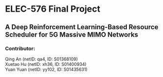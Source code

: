 # ELEC-576 Final Project
## A Deep Reinforcement Learning-Based Resource Scheduler for 5G Massive MIMO Networks
### Contributor:
Qing An (netID: qa4, ID: S01368109)   
Xuetao Hu (netID: xh36, ID: S01400934)  
Yuan Yuan (netID: yy102, ID: S01435631)  
